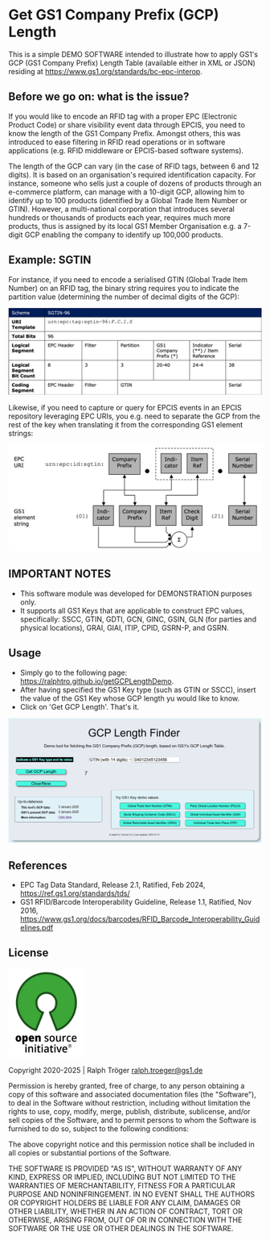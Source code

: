 # Get GS1 Company Prefix (GCP) Length

This is a simple DEMO SOFTWARE intended to illustrate how to apply GS1's GCP (GS1 Company Prefix) Length Table (available either in XML or JSON) residing at <https://www.gs1.org/standards/bc-epc-interop>.

## Before we go on: what is the issue?

If you would like to encode an RFID tag with a proper EPC (Electronic Product Code) or share visibility event data through EPCIS, you need to know the length of the GS1 Company Prefix. Amongst others, this was introduced to ease filtering in RFID read operations or in software applications (e.g. RFID middleware or EPCIS-based software systems).

The length of the GCP can vary (in the case of RFID tags, between 6 and 12 digits). It is based on an organisation's required identification capacity. For instance, someone who sells just a couple of dozens of products through an e-commerce platform, can manage with a 10-digit GCP, allowing him to identify up to 100 products (identified by a Global Trade Item Number or GTIN). However, a multi-national corporation that introduces several hundreds or thousands of products each year, requires much more products, thus is assigned by its local GS1 Member Organisation e.g. a 7-digit GCP enabling the company to identify up 100,000 products.

## Example: SGTIN

For instance, if you need to encode a serialised GTIN (Global Trade Item Number) on an RFID tag, the binary string requires you to indicate the partition value (determining the number of decimal digits of the GCP):

![SGTIN Coding Table](images/sgtinCodingTable.jpeg)

Likewise, if you need to capture or query for EPCIS events in an EPCIS repository leveraging EPC URIs, you e.g. need to separate the GCP from the rest of the key when translating it from the corresponding GS1 element strings:  

![SGTIN Translation](images/sgtinTranslation.jpeg)

## IMPORTANT NOTES

* This software module was developed for DEMONSTRATION purposes only.
* It supports all GS1 Keys that are applicable to construct EPC values, specifically:
SSCC, GTIN, GDTI, GCN, GINC, GSIN, GLN (for parties and physical locations), GRAI, GIAI, ITIP, CPID, GSRN-P, and GSRN.

## Usage

* Simply go to the following page: <https://ralphtro.github.io/getGCPLengthDemo>.
* After having specified the GS1 Key type (such as GTIN or SSCC), insert the value of the GS1 Key whose GCP length yu would like to know.
* Click on 'Get GCP Length'. That's it.

![Screenshot Tool](images/screenshot.PNG)

## References

* EPC Tag Data Standard, Release 2.1, Ratified, Feb 2024, <https://ref.gs1.org/standards/tds/>
* GS1 RFID/Barcode Interoperability Guideline, Release 1.1, Ratified, Nov 2016, <https://www.gs1.org/docs/barcodes/RFID_Barcode_Interoperability_Guidelines.pdf>

## License

<img alt="MIT" style="border-width:0" src="./images/OSI.jpeg" width="150px;"/><br />

Copyright 2020-2025 | Ralph Tröger <ralph.troeger@gs1.de>

Permission is hereby granted, free of charge, to any person obtaining a copy of this software and associated documentation files (the "Software"), to deal in the Software without restriction, including without limitation the rights to use, copy, modify, merge, publish, distribute, sublicense, and/or sell copies of the Software, and to permit persons to whom the Software is furnished to do so, subject to the following conditions:

The above copyright notice and this permission notice shall be included in all copies or substantial portions of the Software.

THE SOFTWARE IS PROVIDED "AS IS", WITHOUT WARRANTY OF ANY KIND, EXPRESS OR IMPLIED, INCLUDING BUT NOT LIMITED TO THE WARRANTIES OF MERCHANTABILITY, FITNESS FOR A PARTICULAR PURPOSE AND NONINFRINGEMENT. IN NO EVENT SHALL THE AUTHORS OR COPYRIGHT HOLDERS BE LIABLE FOR ANY CLAIM, DAMAGES OR OTHER LIABILITY, WHETHER IN AN ACTION OF CONTRACT, TORT OR OTHERWISE, ARISING FROM, OUT OF OR IN CONNECTION WITH THE SOFTWARE OR THE USE OR OTHER DEALINGS IN THE SOFTWARE.

